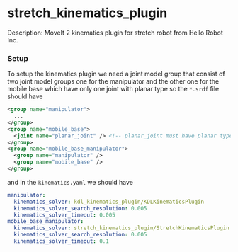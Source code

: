 # stretch_kinematics_plugin

Description: MoveIt 2 kinematics plugin for stretch robot from Hello Robot Inc.

### Setup

To setup the kinematics plugin we need a joint model group that consist of two joint model groups one for the manipulator and the other one for the mobile base which have only one joint with planar type so the `*.srdf` file should have

```xml
<group name="manipulator">
  ...
</group>
<group name="mobile_base">
  <joint name="planar_joint" /> <!-- planar_joint must have planar type -->
</group>
<group name="mobile_base_manipulator">
  <group name="manipulator" />
  <group name="mobile_base" />
</group>
```

and in the `kinematics.yaml` we should have

```yaml
manipulator:
  kinematics_solver: kdl_kinematics_plugin/KDLKinematicsPlugin
  kinematics_solver_search_resolution: 0.005
  kinematics_solver_timeout: 0.005
mobile_base_manipulator:
  kinematics_solver: stretch_kinematics_plugin/StretchKinematicsPlugin
  kinematics_solver_search_resolution: 0.005
  kinematics_solver_timeout: 0.1
```